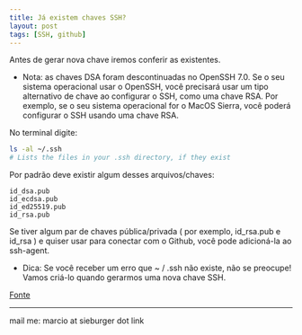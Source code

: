 ```yaml
---
title: Já existem chaves SSH?
layout: post
tags: [SSH, github]
---
```

Antes de gerar nova chave iremos conferir as existentes.

  * Nota: as chaves DSA foram descontinuadas no OpenSSH 7.0. Se o seu sistema operacional usar o OpenSSH, você precisará usar um tipo alternativo de chave ao configurar o SSH, como uma chave RSA. Por exemplo, se o seu sistema operacional for o MacOS Sierra, você poderá configurar o SSH usando uma chave RSA.

No terminal digite:

```bash
ls -al ~/.ssh
# Lists the files in your .ssh directory, if they exist
```

Por padrão deve existir algum desses arquivos/chaves:

```
id_dsa.pub
id_ecdsa.pub
id_ed25519.pub
id_rsa.pub

```

Se tiver algum par de chaves pública/privada ( por exemplo, id_rsa.pub e id_rsa ) e quiser usar para conectar com o Github, você pode adicioná-la ao ssh-agent.

  * Dica: Se você receber um erro que ~ / .ssh não existe, não se preocupe! Vamos criá-lo quando gerarmos uma nova chave SSH.

[Fonte](https://help.github.com/articles/checking-for-existing-ssh-keys)

***
mail me: marcio at sieburger dot link